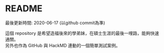 # README

最後更新時間: 2020-06-17 (以github commit為準)

這個 repository 是希望造福後來的學弟妹，在碩士生涯的最後一哩路，能夠快速通關。  
另外也作為 GitHub 與 HackMD 連動的一個簡單測試案例。
